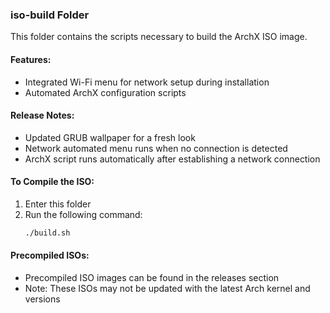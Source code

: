 ### iso-build Folder

This folder contains the scripts necessary to build the ArchX ISO image.

#### Features:
- Integrated Wi-Fi menu for network setup during installation
- Automated ArchX configuration scripts

#### Release Notes:
- Updated GRUB wallpaper for a fresh look
- Network automated menu runs when no connection is detected
- ArchX script runs automatically after establishing a network connection

#### To Compile the ISO:
1. Enter this folder
2. Run the following command:
    ```bash
    ./build.sh
    ```

#### Precompiled ISOs:
- Precompiled ISO images can be found in the releases section
- Note: These ISOs may not be updated with the latest Arch kernel and versions
